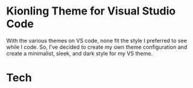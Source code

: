# Kionling Theme for Visual Studio Code
With the various themes on VS code, none fit the style I preferred to see while I code. So, I've decided to create my own theme configuration and create a minimalist, sleek, and dark style for my VS theme. 

# Tech